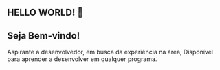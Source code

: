 ## HELLO WORLD! 👋
## Seja Bem-vindo!
Aspirante a desenvolvedor, em busca da experiência na área, Disponível para aprender a desenvolver em qualquer programa. 
